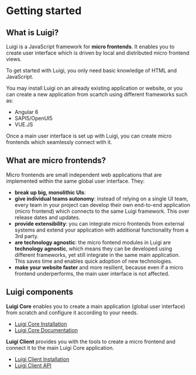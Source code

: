 # Getting started 

## What is Luigi?

Luigi is a JavaScript framework for **micro frontends**. It enables you to create user interface which is driven by local and distributed micro frontend views. 

To get started with Luigi, you only need basic knowledge of HTML and JavaScript. 

You may install Luigi on an already existing application or website, or you can create a new application from scartch using different frameworks such as:
* Angular 6
* SAPI5/OpenUI5
* VUE.JS

Once a main user interface is set up with Luigi, you can create micro frontends which seamlessly connect with it. 

## What are micro frontends? 

Micro frontends are small independent web applications that are implemented within the same global user interface. They:

* **break up big, monolithic UIs**: 
* **give individual teams autonomy**: instead of relying on a single UI team, every team in your project can develop their own end-to-end application (micro frontend) which connects to the same Luigi framework. This  over release dates and updates. 
* **provide extensibility**: you can  integrate micro frontends from external systems and extend your application with additional functionality from a 3rd party.
* **are technology agnostic**: the micro fontend modules in Luigi are **technology agnostic**, which means they can be developed using different frameworks, yet still integrate in the same main application. This saves time and enables quick adoption of new technologies. 
* **make your website faster** and more resilient, because even if a micro frontend underperforms, the main user interface is not affected. 

## Luigi components

**Luigi Core** enables you to create a main application (global user interface) from scratch and configure it according to your needs.

* [Luigi Core Installation](https://github.com/SAP/luigi/blob/master/docs/application-setup.md)
* [Luigi Core Documentation](https://github.com/SAP/luigi/blob/master/docs/README.md#luigi-core)


**Luigi Client** provides you with the tools to create a micro frontend and connect it to the main Luigi Core application. 

* [Luigi Client Installation](https://github.com/SAP/luigi/tree/master/client#luigi-client) 
* [Luigi Client API](https://github.com/SAP/luigi/blob/master/docs/README.md#luigi-core)



